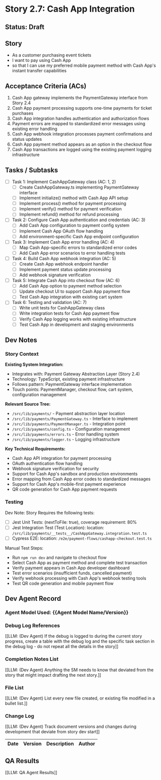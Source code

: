 # Story 2.7: Cash App Integration

## Status: Draft

## Story

- As a customer purchasing event tickets
- I want to pay using Cash App
- so that I can use my preferred mobile payment method with Cash App's instant transfer capabilities

## Acceptance Criteria (ACs)

1. Cash App gateway implements the PaymentGateway interface from Story 2.4
2. Cash App payment processing supports one-time payments for ticket purchases
3. Cash App integration handles authentication and authorization flows
4. Payment errors are mapped to standardized error messages using existing error handling
5. Cash App webhook integration processes payment confirmations and status updates
6. Cash App payment method appears as an option in the checkout flow
7. Cash App transactions are logged using the existing payment logging infrastructure

## Tasks / Subtasks

- [ ] Task 1: Implement CashAppGateway class (AC: 1, 2)
  - [ ] Create CashAppGateway.ts implementing PaymentGateway interface
  - [ ] Implement initialize() method with Cash App API setup
  - [ ] Implement process() method for payment processing
  - [ ] Implement verify() method for payment verification
  - [ ] Implement refund() method for refund processing
- [ ] Task 2: Configure Cash App authentication and credentials (AC: 3)
  - [ ] Add Cash App configuration to payment config system
  - [ ] Implement Cash App OAuth flow handling
  - [ ] Add environment-specific Cash App endpoint configuration
- [ ] Task 3: Implement Cash App error handling (AC: 4)
  - [ ] Map Cash App-specific errors to standardized error codes
  - [ ] Add Cash App error scenarios to error handling tests
- [ ] Task 4: Build Cash App webhook integration (AC: 5)
  - [ ] Create Cash App webhook endpoint handler
  - [ ] Implement payment status update processing
  - [ ] Add webhook signature verification
- [ ] Task 5: Integrate Cash App into checkout flow (AC: 6)
  - [ ] Add Cash App option to payment method selection
  - [ ] Update checkout UI to support Cash App payment flow
  - [ ] Test Cash App integration with existing cart system
- [ ] Task 6: Testing and validation (AC: 7)
  - [ ] Write unit tests for CashAppGateway class
  - [ ] Write integration tests for Cash App payment flow
  - [ ] Verify Cash App logging works with existing infrastructure
  - [ ] Test Cash App in development and staging environments

## Dev Notes

### Story Context

**Existing System Integration:**
- Integrates with: Payment Gateway Abstraction Layer (Story 2.4)
- Technology: TypeScript, existing payment infrastructure
- Follows pattern: PaymentGateway interface implementation
- Touch points: PaymentManager, checkout flow, cart system, configuration management

**Relevant Source Tree:**
- `/src/lib/payments/` - Payment abstraction layer location
- `/src/lib/payments/PaymentGateway.ts` - Interface to implement
- `/src/lib/payments/PaymentManager.ts` - Integration point
- `/src/lib/payments/config.ts` - Configuration management
- `/src/lib/payments/errors.ts` - Error handling system
- `/src/lib/payments/logger.ts` - Logging infrastructure

**Key Technical Requirements:**
- Cash App API integration for payment processing
- OAuth authentication flow handling
- Webhook signature verification for security
- Support for Cash App's sandbox and production environments
- Error mapping from Cash App error codes to standardized messages
- Support for Cash App's mobile-first payment experience
- QR code generation for Cash App payment requests

### Testing

Dev Note: Story Requires the following tests:

- [ ] Jest Unit Tests: (nextToFile: true), coverage requirement: 80%
- [ ] Jest Integration Test (Test Location): location: `/src/lib/payments/__tests__/CashAppGateway.integration.test.ts`
- [ ] Cypress E2E: location: `/e2e/payment-flows/cashapp-checkout.test.ts`

Manual Test Steps:
- Run `npm run dev` and navigate to checkout flow
- Select Cash App as payment method and complete test transaction
- Verify payment appears in Cash App developer dashboard
- Test error scenarios (insufficient funds, cancelled payment)
- Verify webhook processing with Cash App's webhook testing tools
- Test QR code generation and mobile payment flow

## Dev Agent Record

### Agent Model Used: {{Agent Model Name/Version}}

### Debug Log References

[[LLM: (Dev Agent) If the debug is logged to during the current story progress, create a table with the debug log and the specific task section in the debug log - do not repeat all the details in the story]]

### Completion Notes List

[[LLM: (Dev Agent) Anything the SM needs to know that deviated from the story that might impact drafting the next story.]]

### File List

[[LLM: (Dev Agent) List every new file created, or existing file modified in a bullet list.]]

### Change Log

[[LLM: (Dev Agent) Track document versions and changes during development that deviate from story dev start]]

| Date | Version | Description | Author |
| :--- | :------ | :---------- | :----- |

## QA Results

[[LLM: QA Agent Results]]